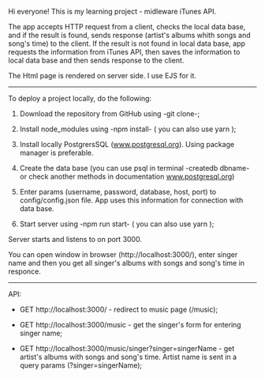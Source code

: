 Hi everyone! This is my learning project - midleware iTunes API.

The app accepts HTTP request from a client, checks the local data base, and if the result is found, sends response (artist's albums whith songs and song's time) to the client. If the result is not found in local data base, app requests the information from iTunes API, then saves the information to local data base and then sends response to the client.

The Html page is rendered on server side. I use EJS for it.

----------------------------------------------------------------------------------------------------------------------------------

To deploy a project locally, do the following:

1. Download the repository from GitHub using -git clone-;

2. Install node_modules using -npm install- ( you can also use yarn );

3. Install locally PostgrersSQL (www.postgresql.org). Using package manager is preferable.

4. Create the data base (you can use psql in terminal -createdb dbname-  or check another methods in documentation www.postgresql.org)

5. Enter params (username, password, database, host, port) to config/config.json file. App uses this information for connection with data base.

6. Start server using -npm run start- ( you can also use yarn );

Server starts and listens to on port 3000.

You can open window in browser (http://localhost:3000/), enter singer name and then you get all singer's albums with songs and song's time in responce.

----------------------------------------------------------------------------------------------------------------------------------
API:

- GET http://localhost:3000/ - redirect to music page (/music);

- GET http://localhost:3000/music - get the singer's form for entering singer name;

- GET http://localhost:3000/music/singer?singer=singerName - get artist's albums with songs and song's time. Artist name is sent in a query params
 (?singer=singerName);
